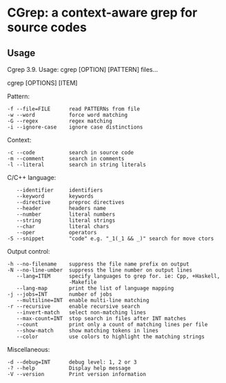 CGrep: a context-aware grep for source codes
============================================

Usage
-----

Cgrep 3.9. Usage: cgrep [OPTION] [PATTERN] files...

cgrep [OPTIONS] [ITEM]

Pattern:

    -f --file=FILE      read PATTERNs from file
    -w --word           force word matching
    -G --regex          regex matching
    -i --ignore-case    ignore case distinctions

Context:

    -c --code           search in source code
    -m --comment        search in comments
    -l --literal        search in string literals

C/C++ language:

       --identifier     identifiers
       --keyword        keywords
       --directive      preproc directives
       --header         headers name
       --number         literal numbers
       --string         literal strings
       --char           literal chars
       --oper           operators
    -S --snippet        "code" e.g. "_1(_1 && _)" search for move ctors

Output control:

    -h --no-filename    suppress the file name prefix on output
    -N --no-line-umber  suppress the line number on output lines
       --lang=ITEM      specify languages to grep for. ie: Cpp, +Haskell,
                        -Makefile
       --lang-map       print the list of language mapping
    -j --jobs=INT       number of jobs
       --multiline=INT  enable multi-line matching
    -r --recursive      enable recursive search
       --invert-match   select non-matching lines
       --max-count=INT  stop search in files after INT matches
       --count          print only a count of matching lines per file
       --show-match     show matching tokens in lines
       --color          use colors to highlight the matching strings

Miscellaneous:

    -d --debug=INT      debug level: 1, 2 or 3
    -? --help           Display help message
    -V --version        Print version information

